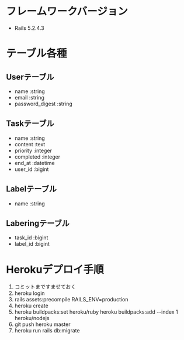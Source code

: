 # フレームワークバージョン
- Rails 5.2.4.3

# テーブル各種
## Userテーブル
- name :string
- email :string
- password_digest :string

## Taskテーブル
- name :string
- content :text
- priority :integer
- completed :integer
- end_at :datetime
- user_id :bigint

## Labelテーブル
- name :string

## Laberingテーブル
- task_id :bigint
- label_id :bigint

# Herokuデプロイ手順
1. コミットまですませておく
2. heroku login
3. rails assets:precompile RAILS_ENV=production
4. heroku create
5. heroku buildpacks:set heroku/ruby
   heroku buildpacks:add --index 1 heroku/nodejs
6. git push heroku master
7. heroku run rails db:migrate
